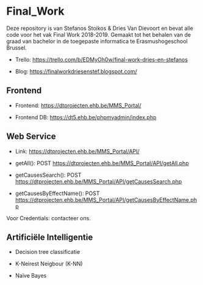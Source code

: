 # Final_Work

Deze repository is van Stefanos Stoikos & Dries Van Dievoort en bevat alle code voor het vak Final Work 2018-2019. 
Gemaakt tot het behalen van de graad van bachelor in de toegepaste informatica te Erasmushogeschool Brussel.

* Trello: https://trello.com/b/EDMyOh0w/final-work-dries-en-stefanos

* Blog: https://finalworkdriesenstef.blogspot.com/

## Frontend

* Frontend: https://dtprojecten.ehb.be/MMS_Portal/

* Frontend DB: https://dt5.ehb.be/phpmyadmin/index.php

## Web Service

* Link: https://dtprojecten.ehb.be/MMS_Portal/API/

* getAll(): POST https://dtprojecten.ehb.be/MMS_Portal/API/getAll.php

* getCausesSearch(): POST https://dtprojecten.ehb.be/MMS_Portal/API/getCausesSearch.php

* getCausesByEffectName(): POST https://dtprojecten.ehb.be/MMS_Portal/API/getCausesByEffectName.php

Voor Credentials: contacteer ons.

## Artificiële Intelligentie

* Decision tree classificatie

* K-Neirest Neigbour (K-NN)

* Naïve Bayes


